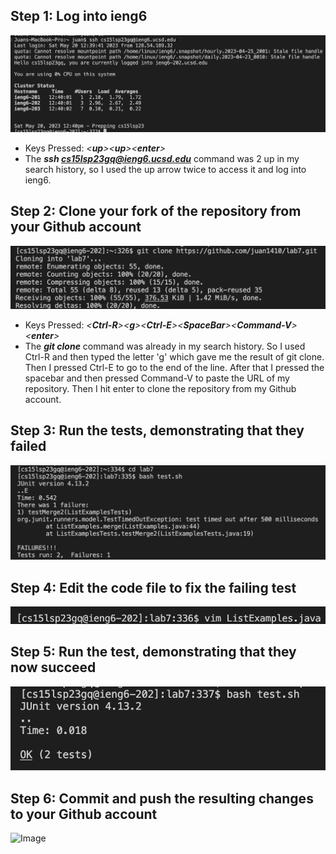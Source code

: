 ## Step 1: Log into ieng6
![Image](Step1.png)
- Keys Pressed: _<**up**><**up**><**enter**>_ 
- The _**ssh cs15lsp23gq@ieng6.ucsd.edu**_ command was 2 up in my search history, so I used the up arrow twice to access it and log into ieng6.

## Step 2: Clone your fork of the repository from your Github account
![Image](Step2.png)
- Keys Pressed: _<**Ctrl-R**><**g**><**Ctrl-E**><**SpaceBar**><**Command-V**><**enter**>_
- The _**git clone**_ command was already in my search history. So I used Ctrl-R and then typed the letter 'g' which gave me the result of git clone. Then I pressed Ctrl-E to go to the end of the line. After that I pressed the spacebar and then pressed Command-V to paste the URL of my repository. Then I hit enter to clone the repository from my Github account.

## Step 3: Run the tests, demonstrating that they failed
![Image](Step3.png)


## Step 4: Edit the code file to fix the failing test
![Image](Step4.png)


## Step 5: Run the test, demonstrating that they now succeed
![Image](Step5.png)


## Step 6: Commit and push the resulting changes to your Github account
![Image](Step6.png)
